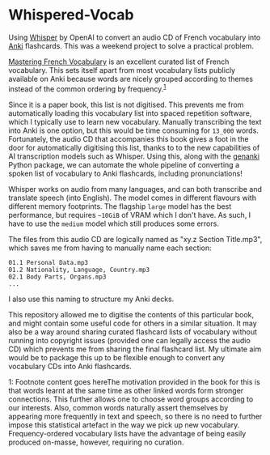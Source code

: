 # Whispered-Vocab

Using [Whisper](https://github.com/openai/whisper) by OpenAI to convert an audio CD of French vocabulary into [Anki](https://apps.ankiweb.net/) flashcards.
This was a weekend project to solve a practical problem.

[Mastering French Vocabulary](https://www.goodreads.com/book/show/14610665-mastering-french-vocabulary-with-online-audio) is an excellent curated list of French vocabulary.
This sets itself apart from most vocabulary lists publicly available on Anki because words are nicely grouped according to themes instead of the common ordering by frequency.<sup>[1](#footnote)</sup>

Since it is a paper book, this list is not digitised.
This prevents me from automatically loading this vocabulary list into spaced repetition software, which I typically use to learn new vocabulary.
Manually transcribing the text into Anki is one option, but this would be time consuming for `13_000` words.
Fortunately, the audio CD that accompanies this book gives a foot in the door for automatically digitising this list, thanks to to the new capabilities of AI transcription models such as Whisper. Using this, along with the [genanki](https://github.com/kerrickstaley/genanki) Python package, we can automate the whole pipeline of converting a spoken list of vocabulary to Anki flashcards, including pronunciations!

Whisper works on audio from many languages, and can both transcribe and translate speech (into English). The model comes in different flavours with different memory footprints. The flagship `large` model has the best performance, but requires `~10GiB` of VRAM which I don't have. As such, I have to use the `medium` model which still produces some errors.

The files from this audio CD are logically named as "xy.z Section Title.mp3", which saves me from having to manually name each section:
```
01.1 Personal Data.mp3
01.2 Nationality, Language, Country.mp3
02.1 Body Parts, Organs.mp3
...
```
I also use this naming to structure my Anki decks.

This repository allowed me to digitise the contents of this particular book, and might contain some useful code for others in a similar situation.
It may also be a way around sharing curated flashcard lists of vocabulary without running into copyright issues (provided one can legally access the audio CD) which prevents me from sharing the final flashcard list.
My ultimate aim would be to package this up to be flexible enough to convert any vocabulary CDs into Anki flashcards.

<a name="footnote">1</a>: Footnote content goes hereThe motivation provided in the book for this is that words learnt at the same time as other linked words form stronger connections. This further allows one to choose word groups according to our interests. Also, common words naturally assert themselves by appearing more frequently in text and speech, so there is no need to further impose this statistical artefact in the way we pick up new vocabulary. Frequency-ordered vocabulary lists have the advantage of being easily produced on-masse, however, requiring no curation.
